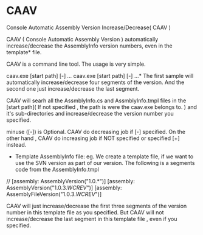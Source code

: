 CAAV
====

Console Automatic Assembly Version Increase/Decrease( CAAV )


CAAV ( Console Automatic Assembly Version ) automatically increase/decrease the AssemblyInfo version numbers, even in the template* file.

CAAV is a command line tool. The usage is very simple.

caav.exe [start path] [-] *.*.*.*
caav.exe [start path] [-] ...* 
The first sample will automatically increase/decrease four segments of the version. And the second one just increase/decrease the last segment.

CAAV will searh all the AssmblyInfo.cs and AssmblyInfo.tmpl files in the [start path]( If not specified , the path is were the caav.exe belongs to. ) and it's sub-directories and increase/decrease the version number you specified.  

minuse ([-]) is Optional. CAAV do decreasing job if [-] specified. On the other hand , CAAV do increasing job if NOT specified or specified [+] instead.

* Template AssemblyInfo file: eg. We create a template file, if we want to use the SVN version as part of our version. The following is a segments code from the AssemblyInfo.tmpl

// [assembly: AssemblyVersion("1.0.*")]
[assembly: AssemblyVersion("1.0.3.$WCREV$")]
[assembly: AssemblyFileVersion("1.0.3.$WCREV$")] 

CAAV will just increase/decrease the first three segments of the version number in this template file as you specified. But CAAV will not increase/decrease the last segment in this template file , even if you specified.

